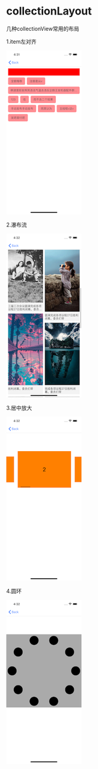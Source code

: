 # collectionLayout
几种collectionView常用的布局


1.item左对齐

![image](https://github.com/lyt1123/collectionLayout/blob/master/screenShoots/1.png)

2.瀑布流

![image](https://github.com/lyt1123/collectionLayout/blob/master/screenShoots/2.png)

3.居中放大

![image](https://github.com/lyt1123/collectionLayout/blob/master/screenShoots/3.png)

4.圆环

![image](https://github.com/lyt1123/collectionLayout/blob/master/screenShoots/4.png)

